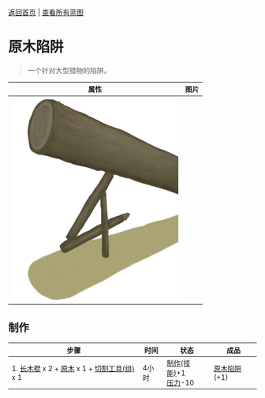 [返回首页](index.md)   |  [查看所有蓝图](blueprint.md)
# 原木陷阱  
> 一个针对大型猎物的陷阱。  
  
  属性  |   图片   
 ----  |  ----:   
   |  ![](Sprite/LogTrap.png)   
  
## 制作  
步骤  |  时间  |  状态  |  成品  
----  |  ----  |  ----  |  ----  
1. [长木棍](StickLong.md) x 2 + [原木](Log.md) x 1 + [切割工具(组)](GpTag_Cutter.md) x 1  |  4小时  |  [制作(技能)](Skill_Crafting.md)+1<br>[压力](Stress.md)-10  |  [原木陷阱](LogTrap.md)(+1)  
